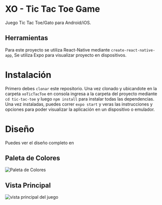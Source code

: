 # XO - Tic Tac Toe Game

Juego Tic Tac Toe/Gato para Android/iOS.

## Herramientas

Para este proyecto se utiliza React-Native mediante ```create-react-native-app```,
Se utiliza Expo para visualizar proyecto en dispositivos.

# Instalación

Primero debes ```clonar``` este repositorio. Una vez clonado y ubicandote en la carpeta ```xoTicTacToe``` en consola ingresa a la carpeta del proyecto mediante ```cd tic-tac-toe``` y luego ```npm install``` para instalar todas las dependencias.
Una vez instaladas, puedes correr ```expo start``` y veras las instrucciones y opciones para poder visualizar la aplicación en un dispositivo o emulador.

# Diseño

Puedes ver el diseño completo en 

## Paleta de Colores

![Paleta de Colores](https://i.imgur.com/FU5wP26.png)

## Vista Principal
![vista principal del juego](https://i.imgur.com/7cPieqA.png)

